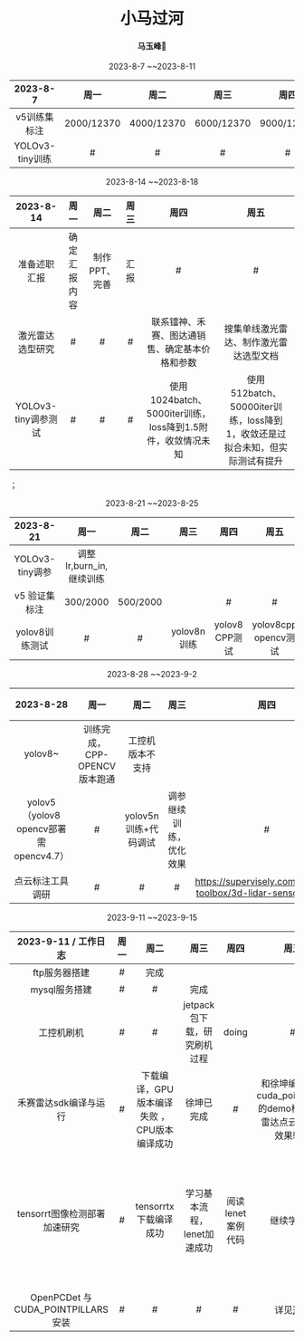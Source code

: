 # <div align='center'> 小马过河 </div>

#### <p align = "center">马玉峰📜</p>


<div align='center'> 2023-8-7 ~~2023-8-11 </div>

| 2023-8-7  | 周一 |周二|周三|周四|周五|
| :----:| :----:| :----:|:----:|:----:|:----:|
| v5训练集标注 | 2000/12370| 4000/12370 |6000/12370|9000/12370|12370/12370|
| YOLOv3-tiny训练 | # | # |# |# |开始训练 |

<div align='center'> 2023-8-14 ~~2023-8-18 </div>

| 2023-8-14  | 周一 |周二|周三|周四|周五|
| :----:| :----:| :----:|:----:|:----:|:----:|
| 准备述职汇报 | 确定汇报内容| 制作PPT、完善 |汇报|#|#|
| 激光雷达选型研究 | # | # |# |联系镭神、禾赛、图达通销售、确定基本价格和参数 |搜集单线激光雷达、制作激光雷达选型文档 |
| YOLOv3-tiny调参测试| #| #| #|使用1024batch、5000iter训练，loss降到1.5附件，收敛情况未知 |使用512batch、 50000iter训练，loss降到1，收敛还是过拟合未知，但实际测试有提升|
；
<div align='center'> 2023-8-21 ~~2023-8-25 </div>

| 2023-8-21  | 周一 |周二|周三|周四|周五|
| :----:| :----:| :----:|:----:|:----:|:----:|
|YOLOv3-tiny调参 |调整lr,burn_in,继续训练 | | | | |
|v5 验证集标注| 300/2000| 500/2000|| #| #|
|yolov8训练测试|#|#|yolov8n训练|yolov8 CPP测试|yolov8cpp opencv测试|


<div align='center'> 2023-8-28 ~~2023-9-2 </div>

| 2023-8-28  | 周一 |周二|周三|周四|周五|
| :----:| :----:| :----:|:----:|:----:|:----:|
|yolov8~|训练完成，CPP-OPENCV版本跑通|工控机版本不支持|||
|yolov5（yolov8 opencv部署需opencv4.7）|#|yolov5n训练+代码调试|调参继续训练，优化效果|#|#|
|点云标注工具调研|#|#|#|https://supervisely.com/labeling-toolbox/3d-lidar-sensor-fusion/|#|

<div align='center'> 2023-9-11 ~~2023-9-15 </div>

| 2023-9-11 / 工作日志 | 周一 |周二|周三|周四|周五|备注|
| :----:| :----:| :----:|:----:|:----:|:----:|:----:|
|ftp服务器搭建|#|完成|  |  |
| mysql服务搭建|#|#| 完成 |  |
| 工控机刷机 | # | # | jetpack包下载，研究刷机过程 |doing|#|详见[开发板刷机记录](./%E8%87%AA%E5%88%B6%E5%BC%80%E5%8F%91%E6%9D%BF%E5%88%B7%E6%9C%BA%E8%AE%B0%E5%BD%95.md) |
| 禾赛雷达sdk编译与运行 | #| 下载编译，GPU版本编译失败 ，CPU版本编译成功| 徐坤已完成 | # | 和徐坤编译运行cuda_point_pillar的demo检测禾赛雷达点云，检测效果较差 |
|tensorrt图像检测部署加速研究 | # | tensorrtx下载编译成功| 学习基本流程，lenet加速成功 | 阅读lenet案例代码 | 继续学习中 |目标是应用yolov8的部署，以及自定义更改网络模型的部署|
| OpenPCDet 与 CUDA_POINTPILLARS安装 | # | # | # | # | 详见[这里](./OpenPCDet%E4%B8%8ECuda_pointpillars%E5%AE%89%E8%A3%85%E4%B8%8E%E9%85%8D%E7%BD%AE.md) |

